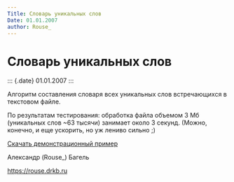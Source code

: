 ```yaml
---
Title: Словарь уникальных слов
Date: 01.01.2007
author: Rouse_
---
```



Словарь уникальных слов
=======================

::: {.date}
01.01.2007
:::


Алгоритм составления словаря всех уникальных слов встречающихся в
текстовом файле.

По результатам тестирования: обработка файла объемом 3 Мб (уникальных
слов ~63 тысячи) занимает около 3 секунд.
(Можно, конечно, и еще ускорить, но уж лениво сильно ;)

[Скачать демонстрационный пример](dict.zip)

Александр (Rouse\_) Багель

<https://rouse.drkb.ru>

